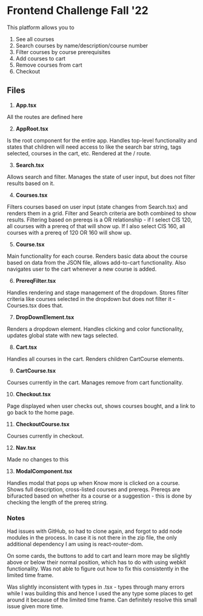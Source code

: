 # Frontend Challenge Fall '22

This platform allows you to 

1. See all courses
2. Search courses by name/description/course number
3. Filter courses by course prerequisites
4. Add courses to cart
5. Remove courses from cart
6. Checkout

## Files

1. **App.tsx**

All the routes are defined here

2. **AppRoot.tsx**

Is the root component for the entire app. Handles top-level functionality and states that children will need access to like the search bar string, tags selected, courses in the cart, etc. Rendered at the / route.

3. **Search.tsx**

Allows search and filter. Manages the state of user input, but does not filter results based on it.

4. **Courses.tsx**

Filters courses based on user input (state changes from Search.tsx) and renders them in a grid. Filter and Search criteria are both combined to show results. Filtering based on prereqs is a OR relationship - if I select CIS 120, all courses with a prereq of that will show up. If I also select CIS 160, all courses with a prereq of 120 OR 160 will show up.

5. **Course.tsx**

Main functionality for each course. Renders basic data about the course based on data from the JSON file, allows add-to-cart functionality. Also navigates user to the cart whenever a new course is added.

6. **PrereqFilter.tsx**

Handles rendering and stage management of the dropdown. Stores filter criteria like courses selected in the dropdown but does not filter it - Courses.tsx does that. 

7. **DropDownElement.tsx**

Renders a dropdown element. Handles clicking and color functionality, updates global state with new tags selected.

8. **Cart.tsx**

Handles all courses in the cart. Renders children CartCourse elements.

9. **CartCourse.tsx**

Courses currently in the cart. Manages remove from cart functionality.

10. **Checkout.tsx**

Page displayed when user checks out, shows courses bought, and a link to go back to the home page.

11. **CheckoutCourse.tsx**

Courses currently in checkout. 

12. **Nav.tsx**

Made no changes to this

13. **ModalComponent.tsx**

Handles modal that pops up when Know more is clicked on a course. Shows full description, cross-listed courses and prereqs. Prereqs are bifuracted based on whether its a course or a suggestion - this is done by checking the length of the prereq string.


### **Notes**

Had issues with GitHub, so had to clone again, and forgot to add node modules in the process. In case it is not there in the zip file, the only additional dependency I am using is react-router-dom.

On some cards, the buttons to add to cart and learn more may be slightly above or below their normal position, which has to do with using webkit functionality. Was not able to figure out how to fix this consistently in the limited time frame.

Was slightly inconsistent with types in .tsx - types through many errors while I was building this and hence I used the any type some places to get around it because of the limited time frame. Can definitely resolve this small issue given more time.

